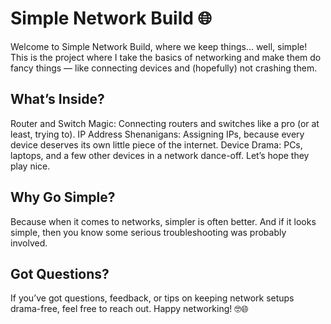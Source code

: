 
# Simple Network Build 🌐
Welcome to Simple Network Build, where we keep things... well, simple! This is the project where I take the basics of networking and make them do fancy things — like connecting devices and (hopefully) not crashing them.

## What’s Inside?
Router and Switch Magic: Connecting routers and switches like a pro (or at least, trying to).
IP Address Shenanigans: Assigning IPs, because every device deserves its own little piece of the internet.
Device Drama: PCs, laptops, and a few other devices in a network dance-off. Let’s hope they play nice.
## Why Go Simple?
Because when it comes to networks, simpler is often better. And if it looks simple, then you know some serious troubleshooting was probably involved.

## Got Questions?
If you’ve got questions, feedback, or tips on keeping network setups drama-free, feel free to reach out. Happy networking! 🤓🌐
